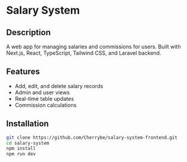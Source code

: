 # Salary System

## Description
A web app for managing salaries and commissions for users. Built with Next.js, React, TypeScript, Tailwind CSS, and Laravel backend.

## Features
- Add, edit, and delete salary records
- Admin and user views
- Real-time table updates
- Commission calculations

## Installation
```bash
git clone https://github.com/Cherrybe/salary-system-frontend.git
cd salary-system
npm install
npm run dev
